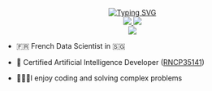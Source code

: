 <p align="center">
<a href="https://github.com/timfilhol96">
    <img src="https://readme-typing-svg.demolab.com?font=Georgia&size=18&duration=2000&pause=100&multiline=true&width=500&height=80&lines=Timothee+Filhol;Data+Scientist+%7C+Artificial+Intelligence+Developer;Master's+in+Management+@+ESCP+Business+School" alt="Typing SVG" />
</a>
<br/>
<a href="https://www.linkedin.com/in/timothee-filhol/">
    <img src="https://img.shields.io/badge/-Linkedin-blue?style=flat-square&logo=linkedin">
</a>
<a href="mailto:timotheefilhol@gmail.com">
    <img src="https://img.shields.io/badge/-Email-red?style=flat-square&logo=gmail&logoColor=white">
</a>
<br/> 

<!-- <a href="https://github.com/timfilhol96">
    <img src="https://github-readme-stats.vercel.app/api?username=timfilhol96&show_icons=true&count_private=true&show_icons=true&hide_border=true&hide_title=true&card_width=300px&hide_rank=true&bg_color=00000000&theme=dracula">
</a> -->

<a href="https://github.com/timfilhol96">
    <img src="https://github-stats-alpha.vercel.app/api?username=timfilhol96&cc=22272e&tc=37BCF6&ic=fff&bc=0000">
</a>

</p>

* 🇫🇷 French Data Scientist in 🇸🇬

* 🤖 Certified Artificial Intelligence Developer ([RNCP35141](https://www.francecompetences.fr/recherche/rncp/35141/))

* 👨🏻‍💻I enjoy coding and solving complex problems
